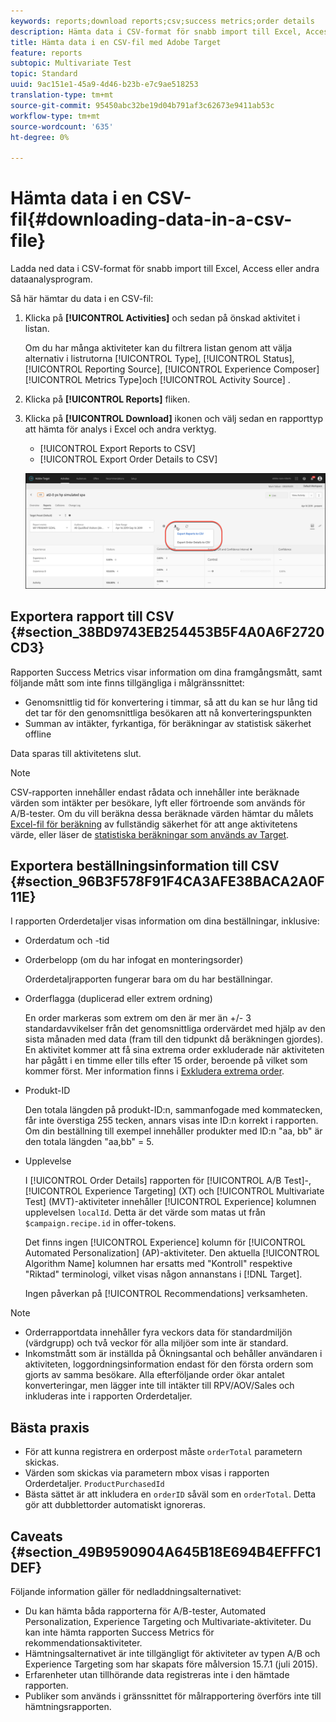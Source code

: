 ```yaml
---
keywords: reports;download reports;csv;success metrics;order details
description: Hämta data i CSV-format för snabb import till Excel, Access eller andra dataanalysprogram med Adobe Target.
title: Hämta data i en CSV-fil med Adobe Target
feature: reports
subtopic: Multivariate Test
topic: Standard
uuid: 9ac151e1-45a9-4d46-b23b-e7c9ae518253
translation-type: tm+mt
source-git-commit: 95450abc32be19d04b791af3c62673e9411ab53c
workflow-type: tm+mt
source-wordcount: '635'
ht-degree: 0%

---
```



# Hämta data i en CSV-fil{#downloading-data-in-a-csv-file}

Ladda ned data i CSV-format för snabb import till Excel, Access eller andra dataanalysprogram.

Så här hämtar du data i en CSV-fil:

1. Klicka på **[!UICONTROL Activities]** och sedan på önskad aktivitet i listan.

   Om du har många aktiviteter kan du filtrera listan genom att välja alternativ i listrutorna [!UICONTROL Type], [!UICONTROL Status], [!UICONTROL Reporting Source], [!UICONTROL Experience Composer][!UICONTROL Metrics Type]och [!UICONTROL Activity Source] .

1. Klicka på **[!UICONTROL Reports]** fliken.
1. Klicka på **[!UICONTROL Download]** ikonen och välj sedan en rapporttyp att hämta för analys i Excel och andra verktyg.

   * [!UICONTROL Export Reports to CSV]
   * [!UICONTROL Export Order Details to CSV]

   ![Hämtningsalternativ](/help/c-reports/assets/download-options.png)

## Exportera rapport till CSV {#section_38BD9743EB254453B5F4A0A6F2720CD3}

Rapporten Success Metrics visar information om dina framgångsmått, samt följande mått som inte finns tillgängliga i målgränssnittet:

* Genomsnittlig tid för konvertering i timmar, så att du kan se hur lång tid det tar för den genomsnittliga besökaren att nå konverteringspunkten
* Summan av intäkter, fyrkantiga, för beräkningar av statistisk säkerhet offline

Data sparas till aktivitetens slut.

>[!NOTE]
>
>CSV-rapporten innehåller endast rådata och innehåller inte beräknade värden som intäkter per besökare, lyft eller förtroende som används för A/B-tester. Om du vill beräkna dessa beräknade värden hämtar du målets [Excel-fil för beräkning](/help/assets/complete_confidence_calculator.xlsx) av fullständig säkerhet för att ange aktivitetens värde, eller läser de [statistiska beräkningar som används av Target](/help/assets/statistical-calculations.pdf).

## Exportera beställningsinformation till CSV {#section_96B3F578F91F4CA3AFE38BACA2A0F11E}

I rapporten Orderdetaljer visas information om dina beställningar, inklusive:

* Orderdatum och -tid
* Orderbelopp (om du har infogat en monteringsorder)

   Orderdetaljrapporten fungerar bara om du har beställningar.

* Orderflagga (duplicerad eller extrem ordning)

   En order markeras som extrem om den är mer än +/- 3 standardavvikelser från det genomsnittliga ordervärdet med hjälp av den sista månaden med data (fram till den tidpunkt då beräkningen gjordes). En aktivitet kommer att få sina extrema order exkluderade när aktiviteten har pågått i en timme eller tills efter 15 order, beroende på vilket som kommer först. Mer information finns i [Exkludera extrema order](/help/c-reports/c-report-settings/excluding-extreme-orders.md#task_2AE7743FFCDD466DAEEB720BE5F33DAA).

* Produkt-ID

   Den totala längden på produkt-ID:n, sammanfogade med kommatecken, får inte överstiga 255 tecken, annars visas inte ID:n korrekt i rapporten. Om din beställning till exempel innehåller produkter med ID:n &quot;aa, bb&quot; är den totala längden &quot;aa,bb&quot; = 5.

* Upplevelse

   I [!UICONTROL Order Details] rapporten för [!UICONTROL A/B Test]-, [!UICONTROL Experience Targeting] (XT) och [!UICONTROL Multivariate Test] (MVT)-aktiviteter innehåller [!UICONTROL Experience] kolumnen upplevelsen `localId`. Detta är det värde som matas ut från `$campaign.recipe.id` in offer-tokens.

   Det finns ingen [!UICONTROL Experience] kolumn för [!UICONTROL Automated Personalization] (AP)-aktiviteter. Den aktuella [!UICONTROL Algorithm Name] kolumnen har ersatts med &quot;Kontroll&quot; respektive &quot;Riktad&quot; terminologi, vilket visas någon annanstans i [!DNL Target].

   Ingen påverkan på [!UICONTROL Recommendations] verksamheten.

>[!NOTE]
>
>* Orderrapportdata innehåller fyra veckors data för standardmiljön (värdgrupp) och två veckor för alla miljöer som inte är standard.
>* Inkomstmått som är inställda på Ökningsantal och behåller användaren i aktiviteten, loggordningsinformation endast för den första ordern som gjorts av samma besökare. Alla efterföljande order ökar antalet konverteringar, men lägger inte till intäkter till RPV/AOV/Sales och inkluderas inte i rapporten Orderdetaljer.


## Bästa praxis

* För att kunna registrera en orderpost måste `orderTotal` parametern skickas.
* Värden som skickas via parametern mbox visas i rapporten Orderdetaljer. `ProductPurchasedId`
* Bästa sättet är att inkludera en `orderID` såväl som en `orderTotal`. Detta gör att dubblettorder automatiskt ignoreras.

## Caveats {#section_49B9590904A645B18E694B4EFFFC1DEF}

Följande information gäller för nedladdningsalternativet:

* Du kan hämta båda rapporterna för A/B-tester, Automated Personalization, Experience Targeting och Multivariate-aktiviteter. Du kan inte hämta rapporten Success Metrics för rekommendationsaktiviteter.
* Hämtningsalternativet är inte tillgängligt för aktiviteter av typen A/B och Experience Targeting som har skapats före målversion 15.7.1 (juli 2015).
* Erfarenheter utan tillhörande data registreras inte i den hämtade rapporten.
* Publiker som används i gränssnittet för målrapportering överförs inte till hämtningsrapporten.
